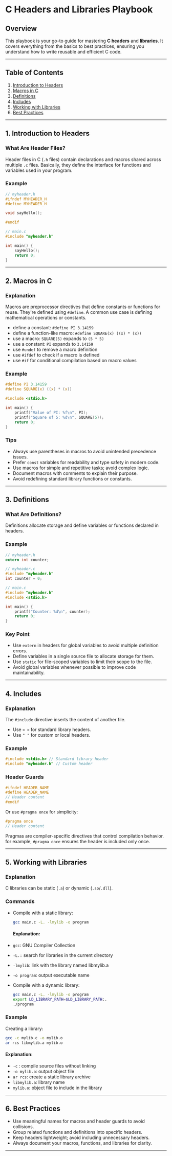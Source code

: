 
# C Headers and Libraries Playbook

## Overview

This playbook is your go-to guide for mastering **C headers** and **libraries**. It covers everything from the basics to best practices, ensuring you understand how to write reusable and efficient C code.

---

## Table of Contents

1. [Introduction to Headers](#1-introduction-to-headers)  
2. [Macros in C](#2-macros-in-c)  
3. [Definitions](#3-definitions)  
4. [Includes](#4-includes)  
5. [Working with Libraries](#5-working-with-libraries)  
6. [Best Practices](#6-best-practices)  

---

## 1. Introduction to Headers

### What Are Header Files?  

Header files in C (`.h` files) contain declarations and macros shared across multiple `.c` files.
Basically, they define the interface for functions and variables used in your program.

### Example  
```c
// myheader.h
#ifndef MYHEADER_H
#define MYHEADER_H

void sayHello();

#endif
```

```c
// main.c
#include "myheader.h"

int main() {
    sayHello();
    return 0;
}
```



---

## 2. Macros in C

### Explanation  

Macros are preprocessor directives that define constants or functions for reuse. They're defined using `#define`.
A common use case is defining mathematical operations or constants.

- define a constant: `#define PI 3.14159`
- define a function-like macro: `#define SQUARE(x) ((x) * (x))`
- use a macro: `SQUARE(5)` expands to `(5 * 5)`
- use a constant: `PI` expands to `3.14159`
- use `#undef` to remove a macro definition
- use `#ifdef` to check if a macro is defined
- use `#if` for conditional compilation based on macro values

### Example  
```c
#define PI 3.14159
#define SQUARE(x) ((x) * (x))

#include <stdio.h>

int main() {
    printf("Value of PI: %f\n", PI);
    printf("Square of 5: %d\n", SQUARE(5));
    return 0;
}
```

### Tips  
- Always use parentheses in macros to avoid unintended precedence issues.  
- Prefer `const` variables for readability and type safety in modern code.
- Use macros for simple and repetitive tasks; avoid complex logic.
- Document macros with comments to explain their purpose.
- Avoid redefining standard library functions or constants.

---

## 3. Definitions

### What Are Definitions?  
Definitions allocate storage and define variables or functions declared in headers.  

### Example  
```c
// myheader.h
extern int counter;

// myheader.c
#include "myheader.h"
int counter = 0;
```

```c
// main.c
#include "myheader.h"
#include <stdio.h>

int main() {
    printf("Counter: %d\n", counter);
    return 0;
}
```

### Key Point  
- Use `extern` in headers for global variables to avoid multiple definition errors.
- Define variables in a single source file to allocate storage for them.
- Use `static` for file-scoped variables to limit their scope to the file.
- Avoid global variables whenever possible to improve code maintainability.

---

## 4. Includes

### Explanation  

The `#include` directive inserts the content of another file.  

- Use `< >` for standard library headers.  
- Use `" "` for custom or local headers.  

### Example  
```c
#include <stdio.h> // Standard library header
#include "myheader.h" // Custom header
```

### Header Guards  
```c
#ifndef HEADER_NAME
#define HEADER_NAME
// Header content
#endif
```

Or use `#pragma once` for simplicity:  
```c
#pragma once
// Header content
```

Pragmas are compiler-specific directives that control compilation behavior.
for example, `#pragma once` ensures the header is included only once.

---

## 5. Working with Libraries

### Explanation  
C libraries can be static (`.a`) or dynamic (`.so`/`.dll`).  

### Commands  
- Compile with a static library:  
  ```bash
  gcc main.c -L. -lmylib -o program
  ```
  #### Explanation:
- `gcc`: GNU Compiler Collection
- `-L.:` search for libraries in the current directory
- `-lmylib`: link with the library named libmylib.a
- `-o program`: output executable name

- Compile with a dynamic library:  
  ```bash
  gcc main.c -L. -lmylib -o program
  export LD_LIBRARY_PATH=$LD_LIBRARY_PATH:.
  ./program
  ```

### Example  
Creating a library:  
```bash
gcc -c mylib.c -o mylib.o
ar rcs libmylib.a mylib.o
```
#### Explanation:
- `-c` : compile source files without linking
- `-o mylib.o`: output object file
- `ar rcs`: create a static library archive
- `libmylib.a`: library name
- `mylib.o`: object file to include in the library

---

## 6. Best Practices

- Use meaningful names for macros and header guards to avoid collisions.  
- Group related functions and definitions into specific headers.  
- Keep headers lightweight; avoid including unnecessary headers.  
- Always document your macros, functions, and libraries for clarity.  

---